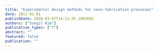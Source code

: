 ```yaml
---
title: "Experimental design methods for nano-fabrication processes"
date: 2011-01-01
publishDate: 2020-03-07T14:11:35.108369Z
authors: ["Sungil Kim"]
publication_types: ["7"]
abstract: ""
featured: false
publication: ""
---
```


